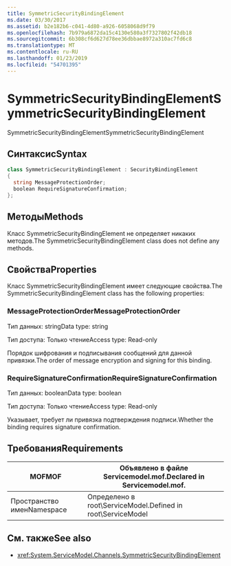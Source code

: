 ```yaml
---
title: SymmetricSecurityBindingElement
ms.date: 03/30/2017
ms.assetid: b2e182b6-c041-4d80-a926-6058068d9f79
ms.openlocfilehash: 7b979a6872da15c4130e580a3f7327802f42db18
ms.sourcegitcommit: 6b308cf6d627d78ee36dbbae8972a310ac7fd6c8
ms.translationtype: MT
ms.contentlocale: ru-RU
ms.lasthandoff: 01/23/2019
ms.locfileid: "54701395"
---
```

# <a name="symmetricsecuritybindingelement"></a><span data-ttu-id="e2566-102">SymmetricSecurityBindingElement</span><span class="sxs-lookup"><span data-stu-id="e2566-102">SymmetricSecurityBindingElement</span></span>
<span data-ttu-id="e2566-103">SymmetricSecurityBindingElement</span><span class="sxs-lookup"><span data-stu-id="e2566-103">SymmetricSecurityBindingElement</span></span>  
  
## <a name="syntax"></a><span data-ttu-id="e2566-104">Синтаксис</span><span class="sxs-lookup"><span data-stu-id="e2566-104">Syntax</span></span>  
  
```csharp
class SymmetricSecurityBindingElement : SecurityBindingElement  
{  
  string MessageProtectionOrder;  
  boolean RequireSignatureConfirmation;  
};  
```  
  
## <a name="methods"></a><span data-ttu-id="e2566-105">Методы</span><span class="sxs-lookup"><span data-stu-id="e2566-105">Methods</span></span>  
 <span data-ttu-id="e2566-106">Класс SymmetricSecurityBindingElement не определяет никаких методов.</span><span class="sxs-lookup"><span data-stu-id="e2566-106">The SymmetricSecurityBindingElement class does not define any methods.</span></span>  
  
## <a name="properties"></a><span data-ttu-id="e2566-107">Свойства</span><span class="sxs-lookup"><span data-stu-id="e2566-107">Properties</span></span>  
 <span data-ttu-id="e2566-108">Класс SymmetricSecurityBindingElement имеет следующие свойства.</span><span class="sxs-lookup"><span data-stu-id="e2566-108">The SymmetricSecurityBindingElement class has the following properties:</span></span>  
  
### <a name="messageprotectionorder"></a><span data-ttu-id="e2566-109">MessageProtectionOrder</span><span class="sxs-lookup"><span data-stu-id="e2566-109">MessageProtectionOrder</span></span>  
 <span data-ttu-id="e2566-110">Тип данных: string</span><span class="sxs-lookup"><span data-stu-id="e2566-110">Data type: string</span></span>  
  
 <span data-ttu-id="e2566-111">Тип доступа: Только чтение</span><span class="sxs-lookup"><span data-stu-id="e2566-111">Access type: Read-only</span></span>  
  
 <span data-ttu-id="e2566-112">Порядок шифрования и подписывания сообщений для данной привязки.</span><span class="sxs-lookup"><span data-stu-id="e2566-112">The order of message encryption and signing for this binding.</span></span>  
  
### <a name="requiresignatureconfirmation"></a><span data-ttu-id="e2566-113">RequireSignatureConfirmation</span><span class="sxs-lookup"><span data-stu-id="e2566-113">RequireSignatureConfirmation</span></span>  
 <span data-ttu-id="e2566-114">Тип данных: boolean</span><span class="sxs-lookup"><span data-stu-id="e2566-114">Data type: boolean</span></span>  
  
 <span data-ttu-id="e2566-115">Тип доступа: Только чтение</span><span class="sxs-lookup"><span data-stu-id="e2566-115">Access type: Read-only</span></span>  
  
 <span data-ttu-id="e2566-116">Указывает, требует ли привязка подтверждения подписи.</span><span class="sxs-lookup"><span data-stu-id="e2566-116">Whether the binding requires signature confirmation.</span></span>  
  
## <a name="requirements"></a><span data-ttu-id="e2566-117">Требования</span><span class="sxs-lookup"><span data-stu-id="e2566-117">Requirements</span></span>  
  
|<span data-ttu-id="e2566-118">MOF</span><span class="sxs-lookup"><span data-stu-id="e2566-118">MOF</span></span>|<span data-ttu-id="e2566-119">Объявлено в файле Servicemodel.mof.</span><span class="sxs-lookup"><span data-stu-id="e2566-119">Declared in Servicemodel.mof.</span></span>|  
|---------|-----------------------------------|  
|<span data-ttu-id="e2566-120">Пространство имен</span><span class="sxs-lookup"><span data-stu-id="e2566-120">Namespace</span></span>|<span data-ttu-id="e2566-121">Определено в root\ServiceModel.</span><span class="sxs-lookup"><span data-stu-id="e2566-121">Defined in root\ServiceModel</span></span>|  
  
## <a name="see-also"></a><span data-ttu-id="e2566-122">См. также</span><span class="sxs-lookup"><span data-stu-id="e2566-122">See also</span></span>
- <xref:System.ServiceModel.Channels.SymmetricSecurityBindingElement>
